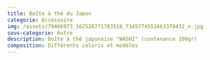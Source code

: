 ```yaml
---
title: Boîte à thé du Japon
categorie: Accessoire
img: /assets/79466973_162528771783518_7345774551663378432_n.jpg
sous-categorie: Autre
description: Boîte à thé japonaise "WASHI" (contenance 100gr)
composition: Différents coloris et modèles
---
```


